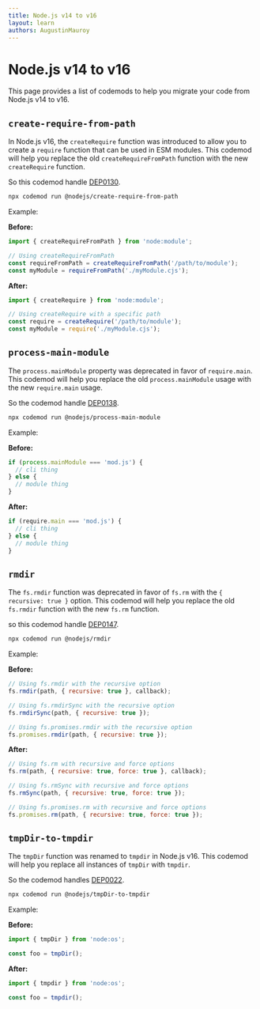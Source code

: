 ```yaml
---
title: Node.js v14 to v16
layout: learn
authors: AugustinMauroy
---
```


# Node.js v14 to v16

This page provides a list of codemods to help you migrate your code from Node.js v14 to v16.

## `create-require-from-path`

In Node.js v16, the `createRequire` function was introduced to allow you to create a `require` function that can be used in ESM modules. This codemod will help you replace the old `createRequireFromPath` function with the new `createRequire` function.

So this codemod handle [DEP0130](https://nodejs.org/api/deprecations.html#DEP0130).

```bash
npx codemod run @nodejs/create-require-from-path
```

Example:

**Before:**

```js
import { createRequireFromPath } from 'node:module';

// Using createRequireFromPath
const requireFromPath = createRequireFromPath('/path/to/module');
const myModule = requireFromPath('./myModule.cjs');
```

**After:**

```js
import { createRequire } from 'node:module';

// Using createRequire with a specific path
const require = createRequire('/path/to/module');
const myModule = require('./myModule.cjs');
```

## `process-main-module`

The `process.mainModule` property was deprecated in favor of `require.main`. This codemod will help you replace the old `process.mainModule` usage with the new `require.main` usage.

So the codemod handle [DEP0138](https://nodejs.org/api/deprecations.html#DEP0138).

```bash
npx codemod run @nodejs/process-main-module
```

Example:

**Before:**

```js
if (process.mainModule === 'mod.js') {
  // cli thing
} else {
  // module thing
}
```

**After:**

```js
if (require.main === 'mod.js') {
  // cli thing
} else {
  // module thing
}
```

## `rmdir`

The `fs.rmdir` function was deprecated in favor of `fs.rm` with the `{ recursive: true }` option. This codemod will help you replace the old `fs.rmdir` function with the new `fs.rm` function.

so this codemod handle [DEP0147](https://nodejs.org/api/deprecations.html#DEP0147).

```bash
npx codemod run @nodejs/rmdir
```

Example:

**Before:**

```js
// Using fs.rmdir with the recursive option
fs.rmdir(path, { recursive: true }, callback);

// Using fs.rmdirSync with the recursive option
fs.rmdirSync(path, { recursive: true });

// Using fs.promises.rmdir with the recursive option
fs.promises.rmdir(path, { recursive: true });
```

**After:**

```js
// Using fs.rm with recursive and force options
fs.rm(path, { recursive: true, force: true }, callback);

// Using fs.rmSync with recursive and force options
fs.rmSync(path, { recursive: true, force: true });

// Using fs.promises.rm with recursive and force options
fs.promises.rm(path, { recursive: true, force: true });
```

## `tmpDir-to-tmpdir`

The `tmpDir` function was renamed to `tmpdir` in Node.js v16. This codemod will help you replace all instances of `tmpDir` with `tmpdir`.

So the codemod handles [DEP0022](https://nodejs.org/docs/latest/api/deprecations.html#dep0022-ostmpdir).

```bash
npx codemod run @nodejs/tmpDir-to-tmpdir
```

Example:

**Before:**

```js
import { tmpDir } from 'node:os';

const foo = tmpDir();
```

**After:**

```js
import { tmpdir } from 'node:os';

const foo = tmpdir();
```
